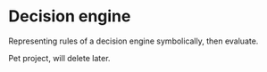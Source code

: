 # Decision engine

Representing rules of a decision engine symbolically, then evaluate.

Pet project, will delete later.
